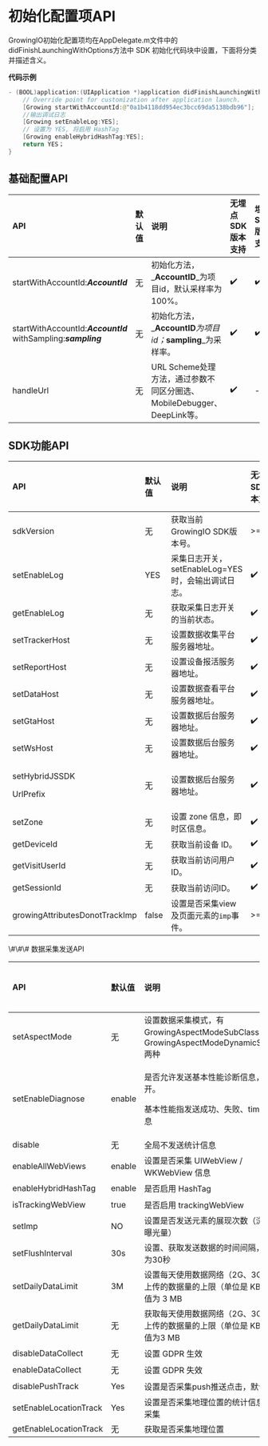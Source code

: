 # 初始化配置项API

GrowingIO初始化配置项均在AppDelegate.m文件中的didFinishLaunchingWithOptions方法中 SDK 初始化代码块中设置，下面将分类并描述含义。

**代码示例**

```swift
- (BOOL)application:(UIApplication *)application didFinishLaunchingWithOptions:(NSDictionary *)launchOptions {
    // Override point for customization after application launch.
    [Growing startWithAccountId:@"0a1b4118dd954ec3bcc69da5138bdb96"];
    //输出调试日志
    [Growing setEnableLog:YES];
    // 设置为 YES, 将启用 HashTag
    [Growing enableHybridHashTag:YES];
    return YES；
}
```

## 基础配置API

| API | 默认值 | 说明 | 无埋点SDK版本支持 | 埋点SDK版本支持 |
| :--- | :--- | :--- | :--- | :--- |
| startWithAccountId:_**AccountId**_ | 无 | 初始化方法，_**AccountID**_为项目id，默认采样率为100%。 | ✔️ | ✔️ |
| startWithAccountId:_**AccountId**_ withSampling:_**sampling**_ | 无 | 初始化方法，_**AccountID**_为项目id；_**sampling**_为采样率。 | ✔️ | ✔️ |
| handleUrl | 无 | URL Scheme处理方法，通过参数不同区分圈选、MobileDebugger、DeepLink等。 | ✔️ | - |

## SDK功能API

<table>
  <thead>
    <tr>
      <th style="text-align:left">API</th>
      <th style="text-align:left">&#x9ED8;&#x8BA4;&#x503C;</th>
      <th style="text-align:left">&#x8BF4;&#x660E;</th>
      <th style="text-align:left">&#x65E0;&#x57CB;&#x70B9;SDK&#x7248;&#x672C;&#x652F;&#x6301;</th>
      <th style="text-align:left">&#x57CB;&#x70B9;SDK&#x7248;&#x672C;&#x652F;&#x6301;</th>
    </tr>
  </thead>
  <tbody>
    <tr>
      <td style="text-align:left">sdkVersion</td>
      <td style="text-align:left">&#x65E0;</td>
      <td style="text-align:left">&#x83B7;&#x53D6;&#x5F53;&#x524D;GrowingIO SDK&#x7248;&#x672C;&#x53F7;&#x3002;</td>
      <td
      style="text-align:left">&gt;=2.0.0</td>
        <td style="text-align:left">-</td>
    </tr>
    <tr>
      <td style="text-align:left">setEnableLog</td>
      <td style="text-align:left">YES</td>
      <td style="text-align:left">&#x91C7;&#x96C6;&#x65E5;&#x5FD7;&#x5F00;&#x5173;&#xFF0C;setEnableLog=YES&#x65F6;&#xFF0C;&#x4F1A;&#x8F93;&#x51FA;&#x8C03;&#x8BD5;&#x65E5;&#x5FD7;&#x3002;</td>
      <td
      style="text-align:left">&#x2714;&#xFE0F;</td>
        <td style="text-align:left">&#x2714;&#xFE0F;</td>
    </tr>
    <tr>
      <td style="text-align:left">getEnableLog</td>
      <td style="text-align:left">&#x65E0;</td>
      <td style="text-align:left">&#x83B7;&#x53D6;&#x91C7;&#x96C6;&#x65E5;&#x5FD7;&#x5F00;&#x5173;&#x7684;&#x5F53;&#x524D;&#x72B6;&#x6001;&#x3002;</td>
      <td
      style="text-align:left">&#x2714;&#xFE0F;</td>
        <td style="text-align:left">&#x2714;&#xFE0F;</td>
    </tr>
    <tr>
      <td style="text-align:left">setTrackerHost</td>
      <td style="text-align:left">&#x65E0;</td>
      <td style="text-align:left">&#x8BBE;&#x7F6E;&#x6570;&#x636E;&#x6536;&#x96C6;&#x5E73;&#x53F0;&#x670D;&#x52A1;&#x5668;&#x5730;&#x5740;&#x3002;</td>
      <td
      style="text-align:left">&#x2714;&#xFE0F;</td>
        <td style="text-align:left">&#x2714;&#xFE0F;</td>
    </tr>
    <tr>
      <td style="text-align:left">setReportHost</td>
      <td style="text-align:left">&#x65E0;</td>
      <td style="text-align:left">&#x8BBE;&#x7F6E;&#x8BBE;&#x5907;&#x62A5;&#x6D3B;&#x670D;&#x52A1;&#x5668;&#x5730;&#x5740;&#x3002;</td>
      <td
      style="text-align:left">&#x2714;&#xFE0F;</td>
        <td style="text-align:left">&#x2714;&#xFE0F;</td>
    </tr>
    <tr>
      <td style="text-align:left">setDataHost</td>
      <td style="text-align:left">&#x65E0;</td>
      <td style="text-align:left">&#x8BBE;&#x7F6E;&#x6570;&#x636E;&#x67E5;&#x770B;&#x5E73;&#x53F0;&#x670D;&#x52A1;&#x5668;&#x5730;&#x5740;&#x3002;</td>
      <td
      style="text-align:left">&#x2714;&#xFE0F;</td>
        <td style="text-align:left">&#x2714;&#xFE0F;</td>
    </tr>
    <tr>
      <td style="text-align:left">setGtaHost</td>
      <td style="text-align:left">&#x65E0;</td>
      <td style="text-align:left">&#x8BBE;&#x7F6E;&#x6570;&#x636E;&#x540E;&#x53F0;&#x670D;&#x52A1;&#x5668;&#x5730;&#x5740;&#x3002;</td>
      <td
      style="text-align:left">&#x2714;&#xFE0F;</td>
        <td style="text-align:left">&#x2714;&#xFE0F;</td>
    </tr>
    <tr>
      <td style="text-align:left">setWsHost</td>
      <td style="text-align:left">&#x65E0;</td>
      <td style="text-align:left">&#x8BBE;&#x7F6E;&#x6570;&#x636E;&#x540E;&#x53F0;&#x670D;&#x52A1;&#x5668;&#x5730;&#x5740;&#x3002;</td>
      <td
      style="text-align:left">&#x2714;&#xFE0F;</td>
        <td style="text-align:left">&#x2714;&#xFE0F;</td>
    </tr>
    <tr>
      <td style="text-align:left">
        <p>setHybridJSSDK</p>
        <p>UrlPrefix</p>
      </td>
      <td style="text-align:left">&#x65E0;</td>
      <td style="text-align:left">&#x8BBE;&#x7F6E;&#x6570;&#x636E;&#x540E;&#x53F0;&#x670D;&#x52A1;&#x5668;&#x5730;&#x5740;&#x3002;</td>
      <td
      style="text-align:left">&#x2714;&#xFE0F;</td>
        <td style="text-align:left">-</td>
    </tr>
    <tr>
      <td style="text-align:left">setZone</td>
      <td style="text-align:left">&#x65E0;</td>
      <td style="text-align:left">&#x8BBE;&#x7F6E; zone &#x4FE1;&#x606F;&#xFF0C;&#x5373;&#x65F6;&#x533A;&#x4FE1;&#x606F;&#x3002;</td>
      <td
      style="text-align:left">&#x2714;&#xFE0F;</td>
        <td style="text-align:left">&#x2714;&#xFE0F;</td>
    </tr>
    <tr>
      <td style="text-align:left">getDeviceId</td>
      <td style="text-align:left">&#x65E0;</td>
      <td style="text-align:left">&#x83B7;&#x53D6;&#x5F53;&#x524D;&#x8BBE;&#x5907; ID&#x3002;</td>
      <td style="text-align:left">&#x2714;&#xFE0F;</td>
      <td style="text-align:left">&#x2714;&#xFE0F;</td>
    </tr>
    <tr>
      <td style="text-align:left">getVisitUserId</td>
      <td style="text-align:left">&#x65E0;</td>
      <td style="text-align:left">&#x83B7;&#x53D6;&#x5F53;&#x524D;&#x8BBF;&#x95EE;&#x7528;&#x6237;ID&#x3002;</td>
      <td
      style="text-align:left">&#x2714;&#xFE0F;</td>
        <td style="text-align:left">&#x2714;&#xFE0F;</td>
    </tr>
    <tr>
      <td style="text-align:left">getSessionId</td>
      <td style="text-align:left">&#x65E0;</td>
      <td style="text-align:left">&#x83B7;&#x53D6;&#x5F53;&#x524D;&#x8BBF;&#x95EE;ID&#x3002;</td>
      <td style="text-align:left">&#x2714;&#xFE0F;</td>
      <td style="text-align:left">&#x2714;&#xFE0F;</td>
    </tr>
    <tr>
      <td style="text-align:left">growingAttributesDonotTrackImp</td>
      <td style="text-align:left">false</td>
      <td style="text-align:left">&#x8BBE;&#x7F6E;&#x662F;&#x5426;&#x91C7;&#x96C6;view&#x53CA;&#x9875;&#x9762;&#x5143;&#x7D20;&#x7684;<code>imp</code>&#x4E8B;&#x4EF6;&#x3002;</td>
      <td
      style="text-align:left">&gt;=2.6.7</td>
        <td style="text-align:left">-</td>
    </tr>
  </tbody>
</table>\#\#\# 数据采集发送API

<table>
  <thead>
    <tr>
      <th style="text-align:left">API</th>
      <th style="text-align:left">&#x9ED8;&#x8BA4;&#x503C;</th>
      <th style="text-align:left">&#x8BF4;&#x660E;</th>
      <th style="text-align:left">&#x65E0;&#x57CB;&#x70B9;SDK&#x7248;&#x672C;&#x652F;&#x6301;</th>
      <th style="text-align:left">&#x57CB;&#x70B9;SDK&#x7248;&#x672C;&#x652F;&#x6301;</th>
    </tr>
  </thead>
  <tbody>
    <tr>
      <td style="text-align:left">setAspectMode</td>
      <td style="text-align:left">&#x65E0;</td>
      <td style="text-align:left">&#x8BBE;&#x7F6E;&#x6570;&#x636E;&#x91C7;&#x96C6;&#x6A21;&#x5F0F;&#xFF0C;&#x6709;
        GrowingAspectModeSubClass &#x548C; GrowingAspectModeDynamicSwizzling &#x4E24;&#x79CD;</td>
      <td
      style="text-align:left">&#x2714;&#xFE0F;</td>
        <td style="text-align:left">&#x2714;&#xFE0F;</td>
    </tr>
    <tr>
      <td style="text-align:left">setEnableDiagnose</td>
      <td style="text-align:left">enable</td>
      <td style="text-align:left">
        <p>&#x662F;&#x5426;&#x5141;&#x8BB8;&#x53D1;&#x9001;&#x57FA;&#x672C;&#x6027;&#x80FD;&#x8BCA;&#x65AD;&#x4FE1;&#x606F;&#xFF0C;&#x9ED8;&#x8BA4;&#x4E3A;&#x5F00;&#x3002;</p>
        <p>&#x57FA;&#x672C;&#x6027;&#x80FD;&#x6307;&#x53D1;&#x9001;&#x6210;&#x529F;&#x3001;&#x5931;&#x8D25;&#x3001;timeout&#x7B49;&#x4FE1;&#x606F;</p>
      </td>
      <td style="text-align:left">&#x2714;&#xFE0F;</td>
      <td style="text-align:left">&#x2714;&#xFE0F;</td>
    </tr>
    <tr>
      <td style="text-align:left">disable</td>
      <td style="text-align:left">&#x65E0;</td>
      <td style="text-align:left">&#x5168;&#x5C40;&#x4E0D;&#x53D1;&#x9001;&#x7EDF;&#x8BA1;&#x4FE1;&#x606F;</td>
      <td
      style="text-align:left">&#x2714;&#xFE0F;</td>
        <td style="text-align:left">&#x2714;&#xFE0F;</td>
    </tr>
    <tr>
      <td style="text-align:left">enableAllWebViews</td>
      <td style="text-align:left">enable</td>
      <td style="text-align:left">&#x8BBE;&#x7F6E;&#x662F;&#x5426;&#x91C7;&#x96C6; UIWebView / WKWebView
        &#x4FE1;&#x606F;</td>
      <td style="text-align:left">&#x2714;&#xFE0F;</td>
      <td style="text-align:left">-</td>
    </tr>
    <tr>
      <td style="text-align:left">enableHybridHashTag</td>
      <td style="text-align:left">enable</td>
      <td style="text-align:left">&#x662F;&#x5426;&#x542F;&#x7528; HashTag</td>
      <td style="text-align:left">&#x2714;&#xFE0F;</td>
      <td style="text-align:left">-</td>
    </tr>
    <tr>
      <td style="text-align:left">isTrackingWebView</td>
      <td style="text-align:left">true</td>
      <td style="text-align:left">&#x662F;&#x5426;&#x542F;&#x7528; trackingWebView</td>
      <td style="text-align:left">&#x2714;&#xFE0F;</td>
      <td style="text-align:left">-</td>
    </tr>
    <tr>
      <td style="text-align:left">setImp</td>
      <td style="text-align:left">NO</td>
      <td style="text-align:left">&#x8BBE;&#x7F6E;&#x662F;&#x5426;&#x53D1;&#x9001;&#x5143;&#x7D20;&#x7684;&#x5C55;&#x73B0;&#x6B21;&#x6570;&#xFF08;&#x6D4F;&#x89C8;&#x91CF;&#x3001;&#x66DD;&#x5149;&#x91CF;&#xFF09;</td>
      <td
      style="text-align:left">&#x2714;&#xFE0F;</td>
        <td style="text-align:left">-</td>
    </tr>
    <tr>
      <td style="text-align:left">setFlushInterval</td>
      <td style="text-align:left">30s</td>
      <td style="text-align:left">&#x8BBE;&#x7F6E;&#x3001;&#x83B7;&#x53D6;&#x53D1;&#x9001;&#x6570;&#x636E;&#x7684;&#x65F6;&#x95F4;&#x95F4;&#x9694;&#xFF0C;&#x9ED8;&#x8BA4;&#x503C;&#x4E3A;30&#x79D2;</td>
      <td
      style="text-align:left">&#x2714;&#xFE0F;</td>
        <td style="text-align:left">&#x2714;&#xFE0F;</td>
    </tr>
    <tr>
      <td style="text-align:left">setDailyDataLimit</td>
      <td style="text-align:left">3M</td>
      <td style="text-align:left">&#x8BBE;&#x7F6E;&#x6BCF;&#x5929;&#x4F7F;&#x7528;&#x6570;&#x636E;&#x7F51;&#x7EDC;&#xFF08;2G&#x3001;3G&#x3001;4G&#xFF09;&#x4E0A;&#x4F20;&#x7684;&#x6570;&#x636E;&#x91CF;&#x7684;&#x4E0A;&#x9650;&#xFF08;&#x5355;&#x4F4D;&#x662F;
        KB&#xFF09;&#xFF0C;&#x9ED8;&#x8BA4;&#x503C;&#x4E3A; 3 MB</td>
      <td style="text-align:left">&#x2714;&#xFE0F;</td>
      <td style="text-align:left">&#x2714;&#xFE0F;</td>
    </tr>
    <tr>
      <td style="text-align:left">getDailyDataLimit</td>
      <td style="text-align:left">&#x65E0;</td>
      <td style="text-align:left">&#x83B7;&#x53D6;&#x6BCF;&#x5929;&#x4F7F;&#x7528;&#x6570;&#x636E;&#x7F51;&#x7EDC;&#xFF08;2G&#x3001;3G&#x3001;4G&#xFF09;&#x4E0A;&#x4F20;&#x7684;&#x6570;&#x636E;&#x91CF;&#x7684;&#x4E0A;&#x9650;&#xFF08;&#x5355;&#x4F4D;&#x662F;
        KB&#xFF09;&#xFF0C;&#x9ED8;&#x8BA4;&#x503C;&#x4E3A;3 MB</td>
      <td style="text-align:left">&#x2714;&#xFE0F;</td>
      <td style="text-align:left">&#x2714;&#xFE0F;</td>
    </tr>
    <tr>
      <td style="text-align:left">disableDataCollect</td>
      <td style="text-align:left">&#x65E0;</td>
      <td style="text-align:left">&#x8BBE;&#x7F6E; GDPR &#x751F;&#x6548;</td>
      <td style="text-align:left">&#x2714;&#xFE0F;</td>
      <td style="text-align:left">&#x2714;&#xFE0F;</td>
    </tr>
    <tr>
      <td style="text-align:left">enableDataCollect</td>
      <td style="text-align:left">&#x65E0;</td>
      <td style="text-align:left">&#x8BBE;&#x7F6E; GDPR &#x5931;&#x6548;</td>
      <td style="text-align:left">&#x2714;&#xFE0F;</td>
      <td style="text-align:left">&#x2714;&#xFE0F;</td>
    </tr>
    <tr>
      <td style="text-align:left">disablePushTrack</td>
      <td style="text-align:left">Yes</td>
      <td style="text-align:left">&#x8BBE;&#x7F6E;&#x662F;&#x5426;&#x91C7;&#x96C6;push&#x63A8;&#x9001;&#x70B9;&#x51FB;&#xFF0C;&#x9ED8;&#x8BA4;&#x4E0D;&#x91C7;&#x96C6;</td>
      <td
      style="text-align:left">&#x2714;&#xFE0F;</td>
        <td style="text-align:left">-</td>
    </tr>
    <tr>
      <td style="text-align:left">setEnableLocationTrack</td>
      <td style="text-align:left">Yes</td>
      <td style="text-align:left">&#x8BBE;&#x7F6E;&#x662F;&#x5426;&#x91C7;&#x96C6;&#x5730;&#x7406;&#x4F4D;&#x7F6E;&#x7684;&#x7EDF;&#x8BA1;&#x4FE1;&#x606F;&#xFF0C;&#x9ED8;&#x8BA4;&#x91C7;&#x96C6;</td>
      <td
      style="text-align:left">&gt;=2.8.6</td>
        <td style="text-align:left">-</td>
    </tr>
    <tr>
      <td style="text-align:left">getEnableLocationTrack</td>
      <td style="text-align:left">&#x65E0;</td>
      <td style="text-align:left">&#x83B7;&#x53D6;&#x662F;&#x5426;&#x91C7;&#x96C6;&#x5730;&#x7406;&#x4F4D;&#x7F6E;</td>
      <td
      style="text-align:left">&gt;=2.8.6</td>
        <td style="text-align:left">-</td>
    </tr>
  </tbody>
</table>